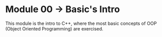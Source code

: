 # Module 00 -> Basic's Intro

This module is the intro to C++, where the most basic concepts of OOP (Object Oriented Programming) are exercised.
